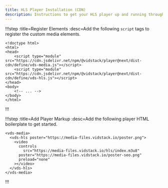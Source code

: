 ```yaml
---
title: HLS Player Installation (CDN)
description: Instructions to get your HLS player up and running through a CDN.
---
```


!!!step :title=Register Elements :desc=Add the following `script` tags to register the custom media elements.

```html:copy-highlight{4-5}
<!doctype html>
<html>
<head>
	<script type="module" src="https://cdn.jsdelivr.net/npm/@vidstack/player@next/dist-cdn/define/vds-media.js"></script>
	<script type="module" src="https://cdn.jsdelivr.net/npm/@vidstack/player@next/dist-cdn/define/vds-hls.js"></script>
</head>
<body>
	<!-- ... -->
</body>
</html>
```

!!!

!!!step :title=Add Player Markup :desc=Add the following player HTML boilerplate to get started.

```html:copy
<vds-media>
  <vds-hls poster="https://media-files.vidstack.io/poster.png">
    <video
      controls
	    src="https://media-files.vidstack.io/hls/index.m3u8"
      poster="https://media-files.vidstack.io/poster-seo.png"
      preload="none"
    ></video>
  </vds-hls>
</vds-media>
```

!!!
